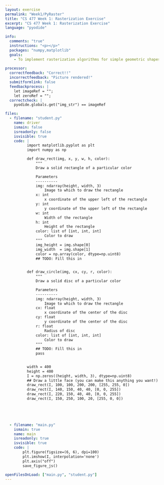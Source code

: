 ```yaml
---
layout: exercise
permalink: "Week1/PyRaster"
title: "CS 477 Week 1: Rasterization Exercise"
excerpt: "CS 477 Week 1: Rasterization Exercise"
language: "pyodide"

info:
  comments: "true"
  instructions: "<p></p>"
  packages: "numpy,matplotlib"
  goals:
    - To implement rasterization algorithms for simple geometric shapes by directly manipulating pixels
    
processor:  
  correctfeedback: "Correct!!" 
  incorrectfeedback: "Picture rendered!"
  submitformlink: false
  feedbackprocess: | 
    let imageRef = "";
    let zeroRef = "";
  correctcheck: |
    pyodide.globals.get("img_str") == imageRef

files:
  - filename: "student.py"
    name: driver
    ismain: false
    isreadonly: false
    isvisible: true
    code: | 
          import matplotlib.pyplot as plt
          import numpy as np

          def draw_rect(img, x, y, w, h, color):
              """
              Draw a solid rectangle of a particular color

              Parameters
              ----------
              img: ndarray(height, width, 3)
                  Image to which to draw the rectangle
              x: int
                  x coordinate of the upper left of the rectangle
              y: int
                  y coordinate of the upper left of the rectangle
              w: int
                  Width of the rectangle
              h: int
                  Height of the rectangle
              color: list of [int, int, int]
                  Color to draw
              """
              img_height = img.shape[0]
              img_width  = img.shape[1]
              color = np.array(color, dtype=np.uint8)
              ## TODO: Fill this in
              

          def draw_circle(img, cx, cy, r, color):
              """
              Draw a solid disc of a particular color

              Parameters
              ----------
              img: ndarray(height, width, 3)
                  Image to which to draw the rectangle
              cx: float
                  x coordinate of the center of the disc
              cy: float
                  y coordinate of the center of the disc
              r: float
                  Radius of disc
              color: list of [int, int, int]
                  Color to draw
              """
              ## TODO: Fill this in
              pass

          
          width = 400
          height = 400
          I = np.zeros((height, width, 3), dtype=np.uint8)
          ## Draw a little face (you can make this anything you want!)
          draw_rect(I, 100, 100, 200, 200, [255, 255, 0])
          draw_rect(I, 140, 150, 40, 40, [0, 0, 255])
          draw_rect(I, 220, 150, 40, 40, [0, 0, 255])
          draw_rect(I, 150, 250, 100, 20, [255, 0, 0])

          



  - filename: "main.py"
    ismain: true
    name: main
    isreadonly: true
    isvisible: true
    code: |
        plt.figure(figsize=(6, 6), dpi=100)
        plt.imshow(I, interpolation='none')
        plt.axis("off")
        save_figure_js()
        
openFilesOnLoad: ["main.py", "student.py"]
---
```

